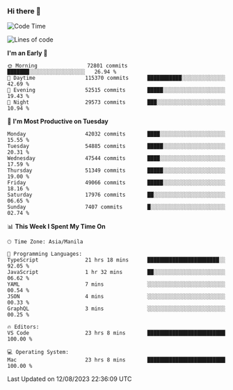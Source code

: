 ### Hi there 👋

<!--START_SECTION:waka-->
![Code Time](http://img.shields.io/badge/Code%20Time-4%2C230%20hrs%2028%20mins-blue)

![Lines of code](https://img.shields.io/badge/From%20Hello%20World%20I%27ve%20Written-104.7%20million%20lines%20of%20code-blue)

**I'm an Early 🐤** 

```text
🌞 Morning                72801 commits       ███████░░░░░░░░░░░░░░░░░░   26.94 % 
🌆 Daytime                115370 commits      ███████████░░░░░░░░░░░░░░   42.69 % 
🌃 Evening                52515 commits       █████░░░░░░░░░░░░░░░░░░░░   19.43 % 
🌙 Night                  29573 commits       ███░░░░░░░░░░░░░░░░░░░░░░   10.94 % 
```
📅 **I'm Most Productive on Tuesday** 

```text
Monday                   42032 commits       ████░░░░░░░░░░░░░░░░░░░░░   15.55 % 
Tuesday                  54885 commits       █████░░░░░░░░░░░░░░░░░░░░   20.31 % 
Wednesday                47544 commits       ████░░░░░░░░░░░░░░░░░░░░░   17.59 % 
Thursday                 51349 commits       █████░░░░░░░░░░░░░░░░░░░░   19.00 % 
Friday                   49066 commits       █████░░░░░░░░░░░░░░░░░░░░   18.16 % 
Saturday                 17976 commits       ██░░░░░░░░░░░░░░░░░░░░░░░   06.65 % 
Sunday                   7407 commits        █░░░░░░░░░░░░░░░░░░░░░░░░   02.74 % 
```


📊 **This Week I Spent My Time On** 

```text
🕑︎ Time Zone: Asia/Manila

💬 Programming Languages: 
TypeScript               21 hrs 18 mins      ███████████████████████░░   92.05 % 
JavaScript               1 hr 32 mins        ██░░░░░░░░░░░░░░░░░░░░░░░   06.62 % 
YAML                     7 mins              ░░░░░░░░░░░░░░░░░░░░░░░░░   00.54 % 
JSON                     4 mins              ░░░░░░░░░░░░░░░░░░░░░░░░░   00.33 % 
GraphQL                  3 mins              ░░░░░░░░░░░░░░░░░░░░░░░░░   00.25 % 

🔥 Editors: 
VS Code                  23 hrs 8 mins       █████████████████████████   100.00 % 

💻 Operating System: 
Mac                      23 hrs 8 mins       █████████████████████████   100.00 % 
```


 Last Updated on 12/08/2023 22:36:09 UTC
<!--END_SECTION:waka-->


<!--
**rad182/rad182** is a ✨ _special_ ✨ repository because its `README.md` (this file) appears on your GitHub profile.

Here are some ideas to get you started:

- 🔭 I’m currently working on ...
- 🌱 I’m currently learning ...
- 👯 I’m looking to collaborate on ...
- 🤔 I’m looking for help with ...
- 💬 Ask me about ...
- 📫 How to reach me: ...
- 😄 Pronouns: ...
- ⚡ Fun fact: ...
-->
